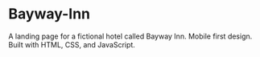 # Bayway-Inn
A landing page for a fictional hotel called Bayway Inn. Mobile first design. Built with HTML, CSS, and JavaScript.
